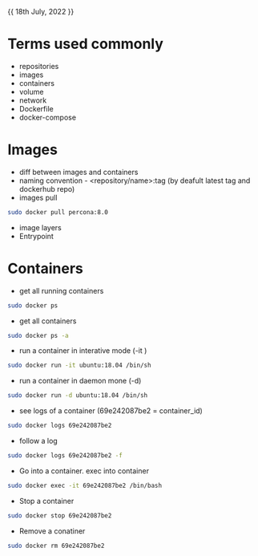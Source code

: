 {{ 18th July, 2022 }}
# Terms used commonly
- repositories
- images
- containers
- volume
- network
- Dockerfile
- docker-compose


# Images
- diff between images and containers
- naming convention - <repository/name>:tag (by deafult latest tag and dockerhub repo)
- images pull
```bash
sudo docker pull percona:8.0
```
- image layers
- Entrypoint

# Containers
- get all running containers
```bash
sudo docker ps
```
- get all containers
```bash
sudo docker ps -a
```
- run a container in interative mode (-it )
```bash
sudo docker run -it ubuntu:18.04 /bin/sh
```

- run a container in daemon mone (-d)
```bash
sudo docker run -d ubuntu:18.04 /bin/sh
```

- see logs of a container (69e242087be2 =  container_id)
```bash 
sudo docker logs 69e242087be2 
```

- follow a log
```bash
sudo docker logs 69e242087be2 -f
```

- Go into a container. exec into container
```bash
sudo docker exec -it 69e242087be2 /bin/bash
```

- Stop a container 
```bash
sudo docker stop 69e242087be2
```

- Remove a conatiner
```bash
sudo docker rm 69e242087be2
```


